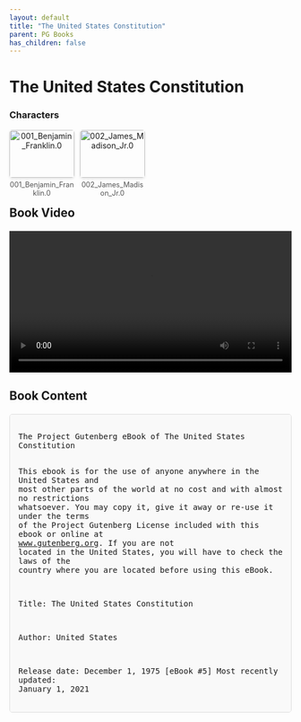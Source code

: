 ```yaml
---
layout: default
title: "The United States Constitution"
parent: PG Books
has_children: false
---
```



<style>
.image-gallery {
  display: flex;
  flex-wrap: wrap;
  justify-content: space-between;
  margin-bottom: 20px;
}

.image-row {
  display: flex;
  justify-content: flex-start;
  width: 100%;
  margin-bottom: 20px;
}

.image-item {
  width: 23%;
  margin-right: 2%;
  text-align: center;
}

.image-item:last-child {
  margin-right: 0;
}

.image-item img {
  width: 100%;
  height: auto;
  object-fit: cover;
  border-radius: 5px;
  box-shadow: 0 2px 4px rgba(0,0,0,0.1);
}

.image-item p {
  margin-top: 5px;
  font-size: 0.9em;
  color: #555;
}

.video-container {
  margin: 20px 0;
}

.book-content {
  max-height: 500px;
  overflow-y: auto;
  padding: 15px;
  border: 1px solid #ddd;
  border-radius: 5px;
  background-color: #f9f9f9;
  font-family: monospace;
  white-space: pre-wrap;
  margin-top: 20px;
}
</style>


# The United States Constitution

<h3>Characters</h3>
<div class="image-gallery">
<div class="image-row">
  <div class="image-item">
    <img src="../results/The United States Constitution/characters/001_Benjamin_Franklin.0.png" alt="001_Benjamin_Franklin.0">
    <p>001_Benjamin_Franklin.0</p>
  </div>
  <div class="image-item">
    <img src="../results/The United States Constitution/characters/002_James_Madison_Jr.0.png" alt="002_James_Madison_Jr.0">
    <p>002_James_Madison_Jr.0</p>
  </div>
</div>
</div>


<h2>Book Video</h2>
<div class="video-container">
  <video controls width="100%">
    <source src="../videos/The United States Constitution.mp4" type="video/mp4">
    Your browser does not support the video tag.
  </video>
</div>


## Book Content

<div class="book-content">
﻿The Project Gutenberg eBook of The United States Constitution
    
This ebook is for the use of anyone anywhere in the United States and
most other parts of the world at no cost and with almost no restrictions
whatsoever. You may copy it, give it away or re-use it under the terms
of the Project Gutenberg License included with this ebook or online
at www.gutenberg.org. If you are not located in the United States,
you will have to check the laws of the country where you are located
before using this eBook.

Title: The United States Constitution

Author: United States

Release date: December 1, 1975 [eBook #5]
                Most recently updated: January 1, 2021

Language: English



*** START OF THE PROJECT GUTENBERG EBOOK THE UNITED STATES CONSTITUTION ***




All of the original Project Gutenberg Etexts from the
1970's were produced in ALL CAPS, no lower case.  The
computers we used then didn't have lower case at all.

***

These original Project Gutenberg Etexts will be compiled into a file
containing them all, in order to improve the content ratios of Etext
to header material.

***



The following edition of The Consitution of the United States of America
has been based on many hours of study of a variety of editions, and will
include certain variant spellings, punctuation, and captialization as we
have been able to reasonable ascertain belonged to the orginal.  In case
of internal discrepancies in these matters, most or all have been left.

In our orginal editions the letters were all CAPITALS, and we did not do
anything about capitalization, consistent or otherwise, nor with most of
the punctuation, since we had limited punctionation in those days.

This document does NOT include the amendments, as the Bill of Rights was
one of our earlier Project Gutenberg Etexts, and the others will be sent
in a separate posting.

***

We would ask that any Consitutional scholars would please take a minute,
or longer, to send us a note concerning possible corrections.

***




THE CONSTITUTION OF THE UNITED STATES OF AMERICA, 1787



We the people of the United States, in Order to form a more perfect Union,
establish Justice, insure domestic Tranquility, provide for the common defence,
promote the general Welfare, and secure the Blessings of Liberty to ourselves
and our Posterity, do ordain and establish this Constitution for the
United States of America.


Article 1

Section 1.  All legislative Powers herein granted shall be vested in a
Congress of the United States, which shall consist of a Senate and
House of Representatives.

Section 2.  The House of Representatives shall be composed of Members
chosen every second Year by the People of the several States,
and the electors in each State shall have the qualifications requisite
for electors of the most numerous branch of the State legislature.

No Person shall be a Representative who shall not have attained to the
Age of twenty five Years, and been seven Years a citizen of the United States,
and who shall not, when elected, be an Inhabitant of that State in which
he shall be chosen.

Representatives and direct Taxes shall be apportioned among
the several States which may be included within this Union,
according to their respective Numbers, which shall be determined
by adding to the whole number of free Persons, including those
bound to Service for a Term of Years, and excluding Indians not taxed,
three fifths of all other Persons.  The actual Enumeration shall be made
within three Years after the first Meeting of the Congress of the
United States, and within every subsequent Term of ten Years,
in such Manner as they shall by law Direct.  The number of
Representatives shall not exceed one for every thirty Thousand,
but each State shall have at least one Representative;
and until such enumeration shall be made, the State of New Hampshire
shall be entitled to chuse three, Massachusetts eight, Rhode Island
and Providence Plantations one, Connecticut five, New York six,
New Jersey four, Pennsylvania eight, Delaware one, Maryland six,
Virginia ten, North Carolina five, South Carolina five, and Georgia three.

When vacancies happen in the Representation from any State, the Executive
Authority thereof shall issue Writs of Election to fill such Vacancies.

The House of Representatives shall chuse their Speaker and other Officers;
and shall have the sole Power of Impeachment.

Section 3.  The Senate of the United States shall be composed of
two Senators from each State, chosen by the legislature thereof,
for six Years; and each Senator shall have one Vote.

Immediately after they shall be assembled in Consequence of the first Election,
they shall be divided as equally as may be into three Classes.  The Seats of
the Senators of the first Class shall be vacated at the expiration of the
second Year, of the second Class at the expiration of the fourth Year,
and of the third Class at the expiration of the sixth Year, so that one third
may be chosen every second Year; and if vacancies happen by Resignation,
or otherwise, during the recess of the Legislature of any State,
the Executive thereof may make temporary Appointments until the
next meeting of the Legislature, which shall then fill such Vacancies.

No person shall be a Senator who shall not have attained to the Age of
thirty Years, and been nine Years a Citizen of the United States,
and who shall not, when elected, be an Inhabitant of that State
for which he shall be chosen.

The Vice-President of the United States shall be President of the Senate,
but shall have no Vote, unless they be equally divided.

The Senate shall choose their other Officers, and also a President
pro tempore, in the Absence of the Vice-President, or when he shall
exercise the Office of President of the United States.

The Senate shall have the sole Power to try all Impeachments.
When sitting for that Purpose, they shall be on Oath or Affirmation.
When the President of the United States is tried, the Chief Justice
shall preside: And no Person shall be convicted without the Concurrence
of two thirds of the Members present.

Judgment in cases of Impeachment shall not extend further than to removal
from Office, and disqualification to hold and enjoy any Office of honor,
Trust or Profit under the United States:  but the Party convicted shall
nevertheless be liable and subject to Indictment, Trial, Judgment and
Punishment, according to Law.

Section 4.  The Times, Places and Manner of holding Elections for Senators and
Representatives, shall be prescribed in each State by the Legislature thereof;
but the Congress may at any time by Law make or alter such Regulations,
except as to the Places of chusing Senators.

The Congress shall assemble at least once in every Year,
and such Meeting shall be on the first Monday in December,
unless they shall by law appoint a different Day.


Section 5.  Each House shall be the Judge of the Elections,
Returns and Qualifications of its own Members, and a
Majority of each shall constitute a Quorum to do Business;
but a smaller Number may adjourn from day to day,
and may be authorized to compel the Attendance of absent Members,
in such Manner, and under such Penalties as each House may provide.

Each house may determine the Rules of its Proceedings,
punish its Members for disorderly Behavior, and, with the
Concurrence of two-thirds, expel a Member.

Each house shall keep a Journal of its Proceedings,
and from time to time publish the same, excepting such Parts as may
in their Judgment require Secrecy; and the Yeas and Nays of the
Members of either House on any question shall, at the Desire of
one fifth of those Present, be entered on the Journal.

Neither House, during the Session of Congress, shall, without the
Consent of the other, adjourn for more than three days, nor to
any other Place than that in which the two Houses shall be sitting.

Section 6.  The Senators and Representatives shall receive a Compensation
for their Services, to be ascertained by Law, and paid out of the Treasury
of the United States.  They shall in all Cases, except Treason, Felony and
Breach of the Peace, be privileged from Arrest during their Attendance
at the Session of their respective Houses, and in going to and returning
from the same; and for any Speech or Debate in either House,
they shall not be questioned in any other Place.

No Senator or Representative shall, during the Time for which he was elected,
be appointed to any civil Office under the authority of the United States,
which shall have been created, or the Emoluments whereof shall have been
increased during such time; and no Person holding any Office under the
United States, shall be a Member of either House during his Continuance
in Office.

Section 7.  All Bills for raising Revenue shall originate in the
House of Representatives; but the Senate may propose or concur with
Amendments as on other Bills.

Every Bill which shall have passed the House of Representatives and
the Senate, shall, before it become a Law, be presented to the
President of the United States; If he approve he shall sign it,
but if not he shall return it, with his Objections to that House
in which it shall have originated, who shall enter the Objections
at large on their Journal, and proceed to reconsider it.
If after such Reconsideration two thirds of that house
shall agree to pass the Bill, it shall be sent,
together with the Objections, to the other House, by which
it shall likewise be reconsidered, and if approved by two thirds
of that House, it shall become a law.  But in all such Cases
the Votes of both Houses shall be determined by Yeas and Nays,
and the Names of the Persons voting for and against the Bill shall be
entered on the Journal of each House respectively.  If any Bill
shall not be returned by the President within ten Days (Sundays excepted)
after it shall have been presented to him, the Same shall be a Law,
in like Manner as if he had signed it, unless the Congress by their
Adjournment prevent its...

[Content truncated for display]
</div>
